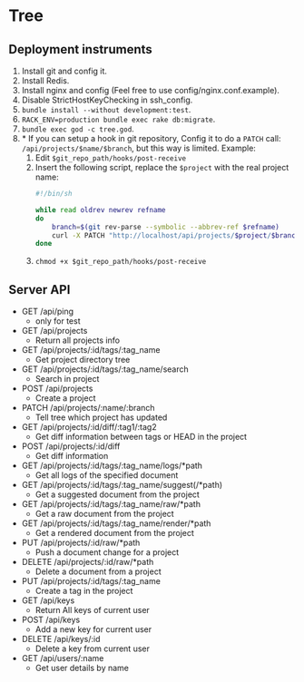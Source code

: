 # Tree

## Deployment instruments
1. Install git and config it.
2. Install Redis.
3. Install nginx and config (Feel free to use config/nginx.conf.example).
4. Disable StrictHostKeyChecking in ssh\_config.
5. `bundle install --without development:test`.
6. `RACK_ENV=production bundle exec rake db:migrate`.
7. `bundle exec god -c tree.god`.
8. \* If you can setup a hook in git repository,
    Config it to do a `PATCH` call: `/api/projects/$name/$branch`,
    but this way is limited.
    Example:
      1. Edit `$git_repo_path/hooks/post-receive`
      2.  Insert the following script, replace the `$project` with the real project name:
          ```sh
          #!/bin/sh

          while read oldrev newrev refname
          do
              branch=$(git rev-parse --symbolic --abbrev-ref $refname)
              curl -X PATCH "http://localhost/api/projects/$project/$branch" >/tmp/log 2>&1
          done
          ```
      3. `chmod +x $git_repo_path/hooks/post-receive`

## Server API

- GET     /api/ping
  * only for test
- GET     /api/projects
  * Return all projects info
- GET     /api/projects/:id/tags/:tag_name
  * Get project directory tree
- GET     /api/projects/:id/tags/:tag_name/search
  * Search in project
- POST    /api/projects
  * Create a project
- PATCH   /api/projects/:name/:branch
  * Tell tree which project has updated
- GET     /api/projects/:id/diff/:tag1/:tag2
  * Get diff information between tags or HEAD in the project
- POST    /api/projects/:id/diff
  * Get diff information
- GET     /api/projects/:id/tags/:tag_name/logs/*path
  * Get all logs of the specified document
- GET     /api/projects/:id/tags/:tag_name/suggest(/*path)
  * Get a suggested document from the project
- GET     /api/projects/:id/tags/:tag_name/raw/*path
  * Get a raw document from the project
- GET     /api/projects/:id/tags/:tag_name/render/*path
  * Get a rendered document from the project
- PUT     /api/projects/:id/raw/*path
  * Push a document change for a project
- DELETE  /api/projects/:id/raw/*path
  * Delete a document from a project
- PUT     /api/projects/:id/tags/:tag_name
  * Create a tag in the project
- GET     /api/keys
  * Return All keys of current user
- POST    /api/keys
  * Add a new key for current user
- DELETE  /api/keys/:id
  * Delete a key from current user
- GET     /api/users/:name
  * Get user details by name
